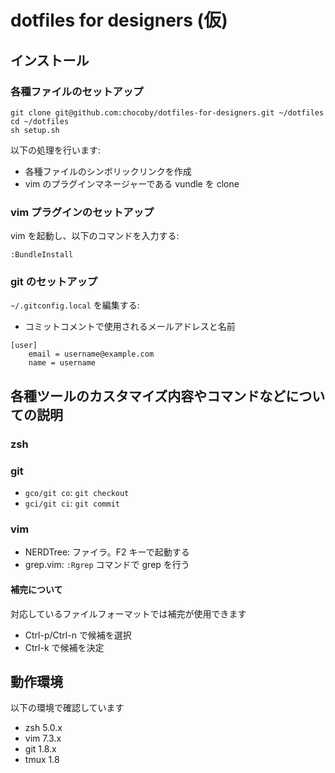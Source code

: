 # dotfiles for designers (仮)

## インストール

### 各種ファイルのセットアップ

```
git clone git@github.com:chocoby/dotfiles-for-designers.git ~/dotfiles
cd ~/dotfiles
sh setup.sh
```

以下の処理を行います:

* 各種ファイルのシンボリックリンクを作成
* vim のプラグインマネージャーである vundle を clone

### vim プラグインのセットアップ

vim を起動し、以下のコマンドを入力する:

```
:BundleInstall
```

### git のセットアップ

`~/.gitconfig.local` を編集する:

* コミットコメントで使用されるメールアドレスと名前

```
[user]
    email = username@example.com
    name = username
```

## 各種ツールのカスタマイズ内容やコマンドなどについての説明

### zsh

### git

* `gco/git co`: `git checkout`
* `gci/git ci`: `git commit`

### vim

* NERDTree: ファイラ。F2 キーで起動する
* grep.vim: `:Rgrep` コマンドで grep を行う

#### 補完について

対応しているファイルフォーマットでは補完が使用できます

* Ctrl-p/Ctrl-n で候補を選択
* Ctrl-k で候補を決定

## 動作環境

以下の環境で確認しています

* zsh 5.0.x
* vim 7.3.x
* git 1.8.x
* tmux 1.8
